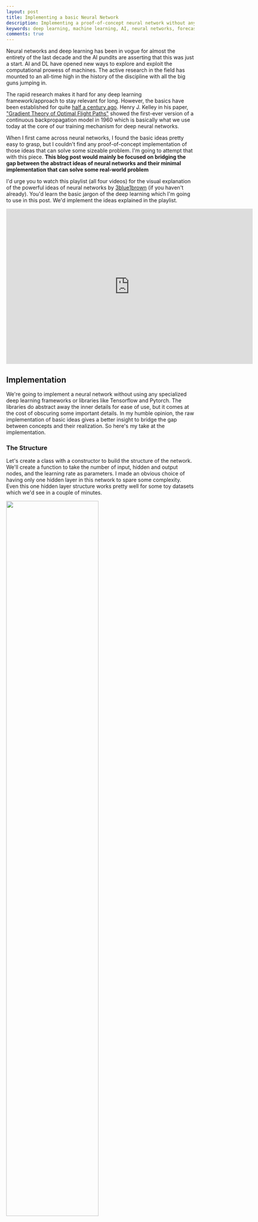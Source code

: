 ```yaml
---
layout: post
title: Implementing a basic Neural Network
description: Implementing a proof-of-concept neural network without any specialized library.
keywords: deep learning, machine learning, AI, neural networks, forecasting, Pytorch, python 
comments: true
---
```


Neural networks and deep learning has been in vogue for almost the entirety of the last decade and the AI pundits are asserting that this was just a start. AI and DL have opened new ways to explore and exploit the computational prowess of machines. The active research in the field has mounted to an all-time high in the history of the discipline with all the big guns jumping in. 

The rapid research makes it hard for any deep learning framework/approach to stay relevant for long. However, the basics have been established for quite [half a century ago](https://machinelearningknowledge.ai/brief-history-of-deep-learning). Henry J. Kelley in his paper, ["Gradient Theory of Optimal Flight Paths"](https://arc.aiaa.org/doi/abs/10.2514/8.5282) showed the first-ever version of a continuous backpropagation model in 1960 which is basically what we use today at the core of our training mechanism for deep neural networks. 

When I first came across neural networks, I found the basic ideas pretty easy to grasp, but I couldn't find any proof-of-concept implementation of those ideas that can solve some sizeable problem. I'm going to attempt that with this piece. **This blog post would mainly be focused on bridging the gap between the abstract ideas of neural networks and their minimal implementation that can solve some real-world problem** 

I'd urge you to watch this playlist (all four videos) for the visual explanation of the powerful ideas of neural networks by [3blue1brown](https://www.3blue1brown.com/) (if you haven't already). You'd learn the basic jargon of the deep learning which I'm going to use in this post. We'd implement the ideas explained in the playlist.

<div align="center">
<iframe width="660" height="415" src="https://www.youtube.com/embed/videoseries?list=PLZHQObOWTQDNU6R1_67000Dx_ZCJB-3pi" frameborder="0" allow="accelerometer; autoplay; encrypted-media; gyroscope; picture-in-picture" allowfullscreen></iframe>
</div>



## Implementation
We're going to implement a neural network without using any specialized deep learning frameworks or libraries like Tensorflow and Pytorch. The libraries do abstract away the inner details for ease of use, but it comes at the cost of obscuring some important details. In my humble opinion, the raw implementation of basic ideas gives a better insight to bridge the gap between concepts and their realization. So here's my take at the implementation.

### The Structure
Let's create a class with a constructor to build the structure of the network. We'll create a function to take the number of input, hidden and output nodes, and the learning rate as parameters. I made an obvious choice of having only one hidden layer in this network to spare some complexity. Even this one hidden layer structure works pretty well for some toy datasets which we'd see in a couple of minutes.

<img src="./assets/generic_neural_network.svg" style="width: 70% !important;">

**Algorithm**
1. Initialize the number of input nodes, hidden nodes, and output nodes.
2. Initialize the weights for all the nodes in all layers. We'll use [`np.random.normal`](https://docs.scipy.org/doc/numpy-1.15.0/reference/generated/numpy.random.normal.html) to create random values normalized with zero mean and $$1/\sqrt{nodes}$$ standard deviation. To understand the logic behind these choices, you can refer to [this question](https://stats.stackexchange.com/questions/326710/why-is-weight-initialized-as-1-sqrt-of-hidden-nodes-in-neural-networks).
3. Initialitialize the learning rate $$\eta$$
4. Define the activation function. I'm using the sigmoid function as activation: $$1/1+ e^{-x}$$

**Implementation**
```python
class NeuralNetwork(object):
    def __init__(self, input_nodes, hidden_nodes, output_nodes, learning_rate):

        # Step 1
        self.input_nodes = input_nodes
        self.hidden_nodes = hidden_nodes
        self.output_nodes = output_nodes

        # Step 2
        self.weights_input_to_hidden = np.random.normal(0.0, self.input_nodes**-0.5, 
                                       (self.input_nodes, self.hidden_nodes)) 

        self.weights_hidden_to_output = np.random.normal(0.0, self.hidden_nodes**-0.5, 
                                       (self.hidden_nodes, self.output_nodes)) # 3
        
        # Step 3
        self.lr = learning_rate 
        
        # Step 4
        self.activation_function = lambda x : (1/(1+np.exp(-x))) 
```

I'd also like to point out the simplicity of python language here. This code is pretty self-explanatory once you know the basic ideas except for maybe the normalization function.


### Making a prediction
We can predict with our network now. Obviously, without training the network, we'd get some gibberish predictions. With our normal distribution, all the possible outcomes are equally likely without training the network. 


**Algorithm**

During a forward pass, you take the input and pass it through the network from all the hidden layers and any activation functions to calculate the output. We'll break it down into two steps with hidden layer and output layer predictions. We have only one hidden layer in this network without any activation on the final output layer. We also didn't configure any biases in our network for simplicity.
1. Calculate the output of the hidden layer
  * $$ \hat{h} = \sigma(W_{i-h}\cdot X) $$

2. Calculate the output of the final layer. 
  * $$ \hat y = W_{h-o} \cdot \hat h$$ 

**Implementation**
```python
    def run(self, features):
        
        # Step 1
        hidden_inputs = np.dot(features, self.weights_input_to_hidden)
        hidden_outputs = self.activation_function(hidden_inputs) 
        
        # Step 2
        final_inputs = np.dot(hidden_outputs, self.weights_hidden_to_output) 
        final_outputs = final_inputs 
        
        return final_outputs
```

### Training the network
The training process consists of the following algorithm. The notations have been borrowed from [Udacity's Nanodegree on deep learning](https://www.udacity.com/course/deep-learning-nanodegree--nd101) and to those of you who can afford it, I would definitely recommend this nanodegree if you want to have a career in deep learning and are confused about where to start.

**Algorithm**
1. Set the weight steps for each layer to zero
  * The input to hidden weights $$\Delta w_{ij} = 0$$
  * The hidden to output weights $$\Delta W_j = 0$$

2. For each record in the training data:
  * Make a forward pass through the network, calculating the output $$\hat y $$
  * Calculate the error gradient in the output unit, $$\delta^o = f'(z)$$ where $$z = \sum_j W_j x_j$$, the input to the output unit.
  * Propagate the errors to the hidden layer $$\delta^h_j = \delta^o W_j f'(h_j)$$
3. Update the weight steps:
  * $$\Delta W_j = \Delta W_j + \delta^o x_j$$
  * $$\Delta w_{ij} = \Delta w_{ij} + \delta^h_j x_i$$
​	 
4. Update the weights, where $$\eta$$ is the learning rate and $$m$$ is the number of records:
  * $$W_j = W_j + \eta \Delta W_j / m$$
  * $$w_{ij} = w_{ij} + \eta \Delta w_{ij} / m$$

**Implementation**

In the implementation, we're gonna modularise the training function.
```python
    def train(self, features, targets):
        n_records = features.shape[0]

        # Step 1
        delta_weights_i_h = np.zeros(self.weights_input_to_hidden.shape)
        delta_weights_h_o = np.zeros(self.weights_hidden_to_output.shape)

        for X, y in zip(features, targets):
            # Step 2
            final_outputs, hidden_outputs = self.forward_pass_train(X) 
            
            # Step 3
            delta_weights_i_h, delta_weights_h_o = self.backpropagation(final_outputs, 
                                                                        hidden_outputs, X, y, 
                                                                        delta_weights_i_h, 
                                                                        delta_weights_h_o)

        # Step 4
        self.update_weights(delta_weights_i_h, delta_weights_h_o, n_records)
```

#### `self.forward_pass_train(X)`
This function would mostly be the same as the `run()` function from the previous post. All it does is pass the given feature throughout the network to get the prediction. The only difference is, this function should also return the `hidden_ouput` along with the `final_output`.

#### `self.backpropagation()`
Backpropagation is the core of the training process. I'm gonna try to explain it in a bit of detail as well.

**Algorithm**
1. Calculate the cost/error in the final output and intermediate outputs (hidden layer). In this case, we're simply taking the difference between the expected output and the prediction at the final output (for the sake of simplicity). 
  * $$E_{out} = y - \hat{y}$$
  * $$E_{hidden} = W_{hidden-out} \cdot E_{out}$$

2. Calculate the error terms  
  * $$\delta^o_{out} = 1$$ because we don't have any activation function at the output.
  * $$\delta^o_{hidden} = E_{hidden} * \sigma(x)(1 - \sigma(x))$$ (why: [how to calculate the derivative of the sigmoid](https://math.stackexchange.com/questions/78575/derivative-of-sigmoid-function-sigma-x-frac11e-x)).

3. Calculate the weight steps
  * $$\Delta W_{input-hidden} = \Delta W_{input-hidden} + \delta^o_{hidden} * X$$
  * $$\Delta W_{hidden-out} = \Delta W_{hidden-out} + \delta^o_{out} * h_{out}$$

**Implementation**
```python
def backpropagation(self, final_outputs, hidden_outputs, X, y, delta_weights_i_h, delta_weights_h_o):
        '''
            Arguments
            ---------
            final_outputs: output from forward pass
            y: target (i.e. label) batch
            delta_weights_i_h: change in weights from input to hidden layers
            delta_weights_h_o: change in weights from hidden to output layers

        '''
        # Step 1
        error = y-final_outputs
        hidden_error = np.dot(self.weights_hidden_to_output, error)
        
        # Step 2
        output_error_term = error * 1
        hidden_error_term = hidden_error * hidden_outputs * (1 - hidden_outputs)
        
        # Step 3
        delta_weights_i_h += hidden_error_term * X[:,None]
        delta_weights_h_o += (output_error_term * hidden_outputs[:,None])

        return delta_weights_i_h, delta_weights_h_o
```

#### `self.update_weights()`
Finally we update the weights by multiplying the learning rate and the change in the weights.
```python
    def update_weights(self, delta_weights_i_h, delta_weights_h_o, n_records):
        ''' Update weights on gradient descent step
         
            Arguments
            ---------
            delta_weights_i_h: change in weights from input to hidden layers
            delta_weights_h_o: change in weights from hidden to output layers
            n_records: number of records

        '''
        # update hidden-to-output weights with gradient descent step
        self.weights_hidden_to_output += self.lr * delta_weights_h_o/n_records 

        # update input-to-hidden weights with gradient descent step
        self.weights_input_to_hidden += self.lr * delta_weights_i_h/n_records 
```

This is it. We have our neural network implemented without any libraries. We have demonstrated the one-to-one correlation between math and the code. 

### Complete code
The complete code of the `NeuralNetwork` class and a usage example has been explained in the [next post](https://saqib-ahmed.com/predicting-bike-sharing). This neural network can be used on other datasets as well. Refer to the next post to see it in action. The bottom line is: with only this much code, you can create much-hyped "artificial intelligence". Things aren't that scary once you know the underlying details. The present-day AI is not gonna take over the human civilization yet. The knowledge always curbs unknown fears.


### References and further readings
1. [3blue1brown Youtube channel](https://www.youtube.com/channel/UCYO_jab_esuFRV4b17AJtAw)
2. [Chris Olah's blog](https://colah.github.io/)
3. [Udacity's Deep Learning nanodegree](https://www.udacity.com/course/deep-learning-nanodegree--nd101)
4. [Michael Nielsen's Book on Deep Learning](http://neuralnetworksanddeeplearning.com/)